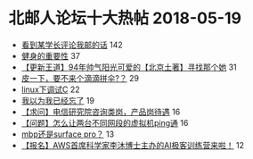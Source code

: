 # 北邮人论坛十大热帖 2018-05-19

- [看到某学长评论我邮的话](https://bbs.byr.cn/article/Talking/6005762) 142
- [健身的重要性](https://bbs.byr.cn/article/Gymnasium/108268) 37
- [【更新王道】94年帅气阳光可爱的【北京土著】寻找那个她](https://bbs.byr.cn/article/Friends/1869560) 31
- [皮一下，要不来个滴滴拼伞?？](https://bbs.byr.cn/article/Picture/3212888) 29
- [linux下调试C](https://bbs.byr.cn/article/CPP/97593) 22
- [我以为我已经忘了](https://bbs.byr.cn/article/Feeling/3059258) 19
- [【求问】电信研究院咨询类岗，产品岗待遇](https://bbs.byr.cn/article/Job/1972292) 16
- [【问题】怎么让两台不同网段的虚拟机ping通](https://bbs.byr.cn/article/Linux/156874) 16
- [mbp还是surface pro？](https://bbs.byr.cn/article/Notebook/175999) 13
- [【报名】AWS首席科学家李沐博士主办的AI极客训练营来啦！](https://bbs.byr.cn/article/ML_DM/29607) 12


